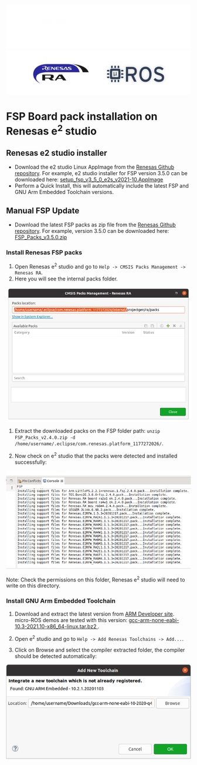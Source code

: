 ![banner](.images/banner-dark-theme.png#gh-dark-mode-only)
![banner](.images/banner-light-theme.png#gh-light-mode-only)

# FSP Board pack installation on Renesas e<sup>2</sup> studio

## Renesas e2 studio installer

- Download the e2 studio Linux AppImage from the  [Renesas Github repository](https://github.com/renesas/fsp/releases). For example, e2 studio installer for FSP version 3.5.0 can be downloaded here: [setup_fsp_v3_5_0_e2s_v2021-10.AppImage](https://github.com/renesas/fsp/releases/download/v3.5.0/setup_fsp_v3_5_0_e2s_v2021-10.AppImage)
- Perform a Quick Install, this will automatically include the latest FSP and GNU Arm Embedded Toolchain versions.

## Manual FSP Update

- Download the latest FSP packs as zip file from the  [Renesas Github repository](https://github.com/renesas/fsp/releases). For example, version 3.5.0 can be downloaded here: [FSP_Packs_v3.5.0.zip](https://github.com/renesas/fsp/releases/download/v3.5.0/FSP_Packs_v3.5.0.zip)

### Install Renesas FSP packs

1. Open Renesas e<sup>2</sup> studio and go to `Help -> CMSIS Packs Management -> Renesas RA`.
2. Here you will see the internal packs folder.

![image](.images/Packs_path.png)

1. Extract the downloaded packs on the FSP folder path: `unzip FSP_Packs_v2.4.0.zip -d /home/username/.eclipse/com.renesas.platform_1177272026/`.

2. Now check on e<sup>2</sup> studio that the packs were detected and installed successfully:

![image](.images/FSP_installed.png)

Note: Check the permissions on this folder, Renesas e<sup>2</sup> studio will need to write on this directory.

### Install GNU Arm Embedded Toolchain

1. Download and extract the latest version from [ARM Developer site](https://developer.arm.com/tools-and-software/open-source-software/developer-tools/gnu-toolchain/gnu-rm/downloads). micro-ROS demos are tested with this version: [gcc-arm-none-eabi-10.3-2021.10-x86_64-linux.tar.bz2 ](https://developer.arm.com/-/media/Files/downloads/gnu-rm/10.3-2021.10/gcc-arm-none-eabi-10.3-2021.10-x86_64-linux.tar.bz2).

2. Open e<sup>2</sup> studio and go to `Help -> Add Renesas Toolchains -> Add...`.
3. Click on Browse and select the compiler extracted folder, the compiler should be detected automatically:

![image](.images/Compiler_install.png)
